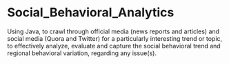 # Social_Behavioral_Analytics
Using Java, to crawl through official media (news reports and articles) and social media (Quora and Twitter) for a particularly interesting trend or topic, to effectively analyze, evaluate and capture the social behavioral trend and regional behavioral variation, regarding any issue(s).
